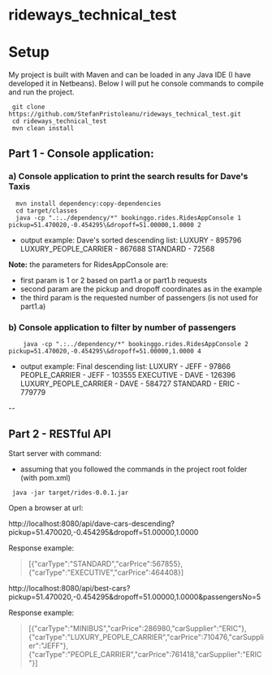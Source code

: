 # rideways_technical_test

# Setup

My project is built with Maven and can be loaded in any Java IDE (I have developed it in Netbeans).
Below I will put he console commands to compile and run the project.

```
 git clone https://github.com/StefanPristoleanu/rideways_technical_test.git
 cd rideways_technical_test
 mvn clean install
```

## Part 1 - Console application: 

### a) Console application to print the search results for Dave's Taxis
```  
  mvn install dependency:copy-dependencies 
  cd target/classes
  java -cp ".:../dependency/*" bookinggo.rides.RidesAppConsole 1 pickup=51.470020,-0.454295\&dropoff=51.00000,1.0000 2
```
 - output example:
Dave's sorted descending list: 
LUXURY - 895796
LUXURY_PEOPLE_CARRIER - 867688
STANDARD - 72568


__Note:__ the parameters for RidesAppConsole are:
  - first param is 1 or 2 based on part1.a or part1.b requests
  - second param are the pickup and dropoff coordinates as in the example
  - the third param is the requested number of passengers (is not used for part1.a)

### b) Console application to filter by number of passengers
```
    java -cp ".:../dependency/*" bookinggo.rides.RidesAppConsole 2 pickup=51.470020,-0.454295\&dropoff=51.00000,1.0000 4
```
 - output example:
Final descending list: 
LUXURY - JEFF - 97866
PEOPLE_CARRIER - JEFF - 103555
EXECUTIVE - DAVE - 126396
LUXURY_PEOPLE_CARRIER - DAVE - 584727
STANDARD - ERIC - 779779

--

## Part 2 - RESTful API

  Start server with command:
  - assuming that you followed the commands in the project root folder (with pom.xml)
  
```
 java -jar target/rides-0.0.1.jar 
```
  Open a browser at url:
  
  http://localhost:8080/api/dave-cars-descending?pickup=51.470020,-0.454295&dropoff=51.00000,1.0000
  
  Response example:
  > [{"carType":"STANDARD","carPrice":567855},{"carType":"EXECUTIVE","carPrice":464408}]
  
  http://localhost:8080/api/best-cars?pickup=51.470020,-0.454295&dropoff=51.00000,1.0000&passengersNo=5
  
  Response example:
  > [{"carType":"MINIBUS","carPrice":286980,"carSupplier":"ERIC"},{"carType":"LUXURY_PEOPLE_CARRIER","carPrice":710476,"carSupplier":"JEFF"},{"carType":"PEOPLE_CARRIER","carPrice":761418,"carSupplier":"ERIC"}]

